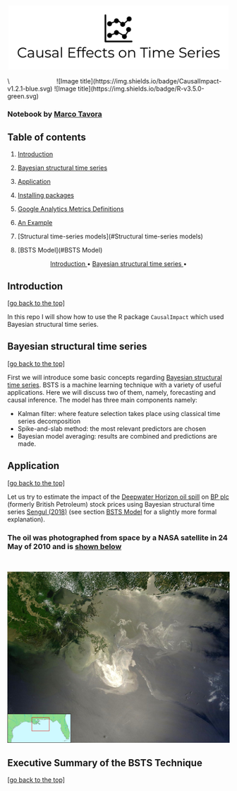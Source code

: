 </p>
<p align="center">
  <img src="images/Causal Effects on Time Series-logo-black.png" 
       width="500">
</p>
\
&nbsp;&nbsp;&nbsp;&nbsp;&nbsp;&nbsp;&nbsp;&nbsp;&nbsp;&nbsp;&nbsp;&nbsp;&nbsp;&nbsp;&nbsp;&nbsp;&nbsp;&nbsp;&nbsp;&nbsp;&nbsp;&nbsp;&nbsp;&nbsp;&nbsp;
![Image title](https://img.shields.io/badge/CausalImpact-v1.2.1-blue.svg) ![Image title](https://img.shields.io/badge/R-v3.5.0-green.svg) 

### Notebook by [Marco Tavora](http://www.marcotavora.me)

## Table of contents

1. [Introduction](#Introduction)
2. [Bayesian structural time series](#Bayesian-Structural-Time-Series)
3. [Application](#Application)
4. [Installing packages](#Installing-packages)
5. [Google Analytics Metrics Definitions](#Google-Analytics-Metrics-Definitions)
6. [An Example](#An-Example)
7. [Structural time-series models](#Structural time-series models)

6. [BSTS Model](#BSTS Model)

<p align="center">
  <a href="#Introduction"> Introduction </a> • 
  <a href="#bsts"> Bayesian structural time series </a> • 
</p>

## Introduction
[[go back to the top]](#Table-of-contents)

In this repo I will show how to use the R package `CausalImpact` which used Bayesian structural time series.

## Bayesian structural time series
[[go back to the top]](#Table-of-contents)

First we will introduce some basic concepts regarding [Bayesian structural time series](https://en.wikipedia.org/wiki/Bayesian_structural_time_series). BSTS is a machine learning technique with a variety of useful applications. Here we will discuss two of them, namely, forecasting and causal inference. The model has three main components namely: 
- Kalman filter: where feature selection takes place using classical time series decomposition
- Spike-and-slab method: the most relevant predictors are chosen
- Bayesian model averaging: results are combined and predictions are made.

## Application
[[go back to the top]](#Table-of-contents)

Let us try to estimate the impact of the [Deepwater Horizon oil spill](https://en.wikipedia.org/wiki/Deepwater_Horizon_oil_spill) on [BP plc](https://en.wikipedia.org/wiki/BP) (formerly British Petroleum) stock prices using Bayesian structural time series [Sengul (2018)](#References) (see section [BSTS Model](#BSTS-Model) for a slightly more formal explanation). 

### The oil was photographed from space by a NASA satellite in 24 May of 2010 and is [shown below](https://en.wikipedia.org/wiki/Deepwater_Horizon_oil_spill)

<br>
</p>
<p align="center">
  <img src="images/oil-spill.jpg" 
       width="600">
<br>

## Executive Summary of the BSTS Technique
[[go back to the top]](#Table-of-contents)

